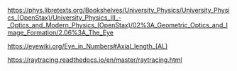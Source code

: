 https://phys.libretexts.org/Bookshelves/University_Physics/University_Physics_(OpenStax)/University_Physics_III_-_Optics_and_Modern_Physics_(OpenStax)/02%3A_Geometric_Optics_and_Image_Formation/2.06%3A_The_Eye

https://eyewiki.org/Eye_in_Numbers#Axial_length_(AL)

https://raytracing.readthedocs.io/en/master/raytracing.html